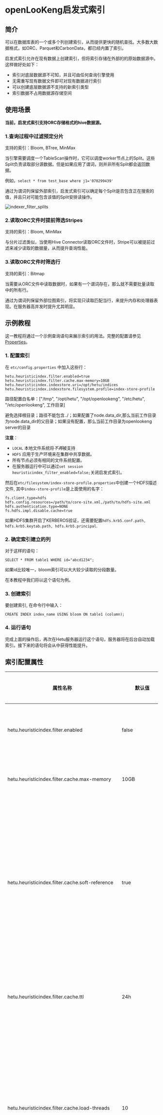 
# openLooKeng启发式索引

## 简介

可以在数据库表的一个或多个列创建索引，从而提供更快的随机查找。大多数大数据格式，如ORC、Parquet和CarbonData，都已经内置了索引。

启发式索引允许在现有数据上创建索引，但将索引存储在外部的的原始数据源中。这样做好处如下：

  - 索引对底层数据源不可知，并且可由任何查询引擎使用
  - 无需重写现有数据文件即可对现有数据进行索引
  - 可以创建底层数据源不支持的新索引类型
  - 索引数据不占用数据源存储空间

## 使用场景

**当前，启发式索引支持ORC存储格式的hive数据源。**

### 1.查询过程中过滤预定分片

支持的索引：Bloom, BTree, MinMax

当引擎需要调度一个TableScan操作时，它可以调度worker节点上的Split。这些Split负责读取部分源数据。但是如果应用了谓词，则并非所有Split都会返回数据。

例如，`select * from test_base where j1='070299439'`

通过为谓词列保留外部索引，启发式索引可以确定每个Split是否包含正在搜索的值，并且只对可能包含该值的Split安排读操作。

![indexer_filter_splits](../images/indexer_filter_splits.png)

### 2.读取ORC文件时提前筛选Stripes

支持的索引：Bloom, MinMax

与分片过滤类似，当使用Hive Connector读取ORC文件时，Stripe可以被提前过滤来减少读取的数据量，从而提升查询性能。

### 3.读取ORC文件时筛选行

支持的索引：Bitmap

当需要从ORC文件中读取数据时，如果有一个谓词存在，那么就不需要批量读取中的所有行。

通过为谓词列保留外部位图索引，将实现只读取匹配当行，来提升内存和处理器表现。在服务器高并发时提升尤其明显。

## 示例教程

这一教程将通过一个示例查询语句来展示索引的用法。完整的配置请参见[Properties](../admin/properties.md)。

### 1. 配置索引

在 `etc/config.properties` 中加入这些行：

    hetu.heuristicindex.filter.enabled=true
    hetu.heuristicindex.filter.cache.max-memory=10GB
    hetu.heuristicindex.indexstore.uri=/opt/hetu/indices
    hetu.heuristicindex.indexstore.filesystem.profile=index-store-profile

路径配置白名单：["/tmp", "/opt/hetu", "/opt/openlookeng", "/etc/hetu", "/etc/openlookeng", 工作目录]

避免选择根目录；路径不能包含../；如果配置了node.data_dir,那么当前工作目录为node.data_dir的父目录；如果没有配置，那么当前工作目录为openlookeng server的目录

**注意**：
- `LOCAL` 本地文件系统将*不再*被支持
- `HDFS` 应用于生产环境来在集群中共享数据。
- 所有节点必须有相同的文件系统配置。
- 在服务器运行中可以通过`set session heuristicindex_filter_enabled=false;`关闭启发式索引。

然后在`etc/filesystem/index-store-profile.properties`中创建一个HDFS描述文件, 其中`index-store-profile`是上面使用的名字：

    fs.client.type=hdfs
    hdfs.config.resources=/path/to/core-site.xml,/path/to/hdfs-site.xml
    hdfs.authentication.type=NONE
    fs.hdfs.impl.disable.cache=true
    
如果HDFS集群开启了KERBEROS验证，还需要配置`hdfs.krb5.conf.path, hdfs.krb5.keytab.path, hdfs.krb5.principal`. 

### 2. 确定索引建立的列

对于这样的语句：

    SELECT * FROM table1 WHERE id="abcd1234";
   
如果id比较唯一，bloom索引可以大大较少读取的分段数量。

在本教程中我们将以这个语句为例。

### 3. 创建索引

要创建索引, 在命令行中输入：

    CREATE INDEX index_name USING bloom ON table1 (column);
    
### 4. 运行语句

完成上面的操作后，再次在Hetu服务器运行这个语句，服务器将在后台自动加载索引。接下来的语句将会从中获得性能提升。

## 索引配置属性

| 属性名称                                            | 默认值               | 是否必填| 说明|
|---------------------------------------------------|---------------------|-------|----------|
| hetu.heuristicindex.filter.enabled                | false               | 否    | 启用启发式索引|
| hetu.heuristicindex.filter.cache.max-memory       | 10GB                | 否    | 索引缓存大小|
| hetu.heuristicindex.filter.cache.soft-reference   | true                | 否    | 允许GC在内存不足时从缓存中清除内容来释放内存|
| hetu.heuristicindex.filter.cache.ttl              | 24h                 | 否    | 索引缓存的有效时间|
| hetu.heuristicindex.filter.cache.load-threads     | 10                  | 否    | 从存储文件系统并行加载索引文件使用的线程数|
| hetu.heuristicindex.filter.cache.loading-delay    | 10s                 | 否    | 在异步加载索引到缓存前等待的时长|
| hetu.heuristicindex.indexstore.uri                | /opt/hetu/indices/  | 否    | 所有索引文件存储的目录|
| hetu.heuristicindex.indexstore.filesystem.profile | local-config-default| 否    | 用于存储索引文件的文件系统属性描述文件名称|

索引功能现使用Hetu Metastore管理元数据。请参阅 [vdm](../connector/vdm.md) 获取关于如何配置的更多信息。

## 索引语句

参见 [Heuristic Index Statements](./hindex-statements.md).

-----

## 支持的索引类型

| 索引 ID | 过滤类型  | 最适用的列                           | 支持的运算符           | 注释                    | 用例                                                                                                                                                                                                          |
|----------|-----------------|--------------------------------------------|---------------------------------------|---------------------------|-------------------------------------------------------------------------------------------------------------------------------------------------------------------------------------------------------------------|
| [Bloom](./bloom.md)    | Split<br>Stripe | 大量不同数据值<br>(如ID) | `=` `IN`                                  |                           | `create index idx using bloom on hive.hindex.users (id);`<br>`select name from hive.hindex.users where id=123`                                                                                                    |
| [Btree](./btree.md)    | Split           | 大量不同数据值<br>(如ID) | `=` `>` `>=` `<` `<=` `IN` `BETWEEN` | 表必须被分区 | `create index idx using btree on hive.hindex.users (id) where regionkey IN (1,4) with ("level"='partition')`<br>(假设表根据regionkey分区)<br>`select name from hive.hindex.users where id>123` |
| [MinMax](./minmax.md)   | Split<br>Stripe | 列数据被排序            | `=` `>` `>=` `<` `<=` |                           | `create index idx using bloom on hive.hindex.users (age);`<br>(假设数据根据年龄已排序)<br>`select name from hive.hindex.users where age>25`                                                              |
| [Bitmap](./bitmap.md)   | Row             | 少量不同数据值<br>(如性别) | `=` `IN`                                  |                           | `create index idx using bitmap on hive.hindex.users (gender);`<br>`select name from hive.hindex.users where gender='female'`                                                                                      |

**注意:** 包含不支持的运算符的语句依然会正常运行，但是不会从启发式索引中获得性能提升。


## 选择索引类型

启发式索引用于根据谓词表达式过滤数据。请根据下面的决策流程图选择适用于数据列的最佳索引。

Cardinality 是指数据集中值域的大小。例如，`ID`列通常有很大的cardinality，
而`employeeType`列通常cardinality很小(如 Manager, Developer, Tester)。

![index-decision](../images/index-decision.png)

用例:

1. `SELECT id FROM employees WHERE site = 'lab';`

    在这个语句中`site`的cardinality很小（没有很多不同的地点取值)。 因此，**Bitmap索引**比较适合。

2. `SELECT * FROM visited WHERE id = '34857' AND date < '2020-01-01';`

    在这个语句中`id`有很高的cardinality （每一个ID是唯一的)。同时，表根据`date`已经分区。因此**Btree索引**比较适合。
    
3. `SELECT * FROM salaries WHERE salary > 50251.40;`

    在这个语句中`salary`有很高的cardinality（每个员工的收入总有些许不同)。假设表已经根据`salary`排序, 则**MinMax索引**最为适合。

4. `SELECT * FROM assets WHERE id = 50;`

    在这个语句中`id`有很高的cardinality （每一个ID是唯一的)。但是，表没有分区。因此**Bloom索引**比较适合。

5. `SELECT * FROM phoneRecords WHERE phone='1234567890' and type = 'outgoing' and date > '2020-01-01';`

    在这个语句中`phone`有很高的cardinality (即使有重复的电话，绝大部分号码总是不同的), `type`的cardinality较低 (只有两种：呼出/呼入),
    同时数据根据`date`已分区。因此，在`phone`上创建**Btree索引**并在`type`上创建**Bitmap索引**最为适合。

## 添加自定义的索引类型

参见 [Adding your own Index Type](./new-index.md).

## 权限控制

参见 [Built-in System Access Control](../security/built-in-system-access-control.md).
